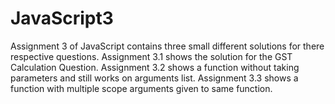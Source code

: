 # JavaScript3
Assignment 3 of JavaScript contains three small different solutions for there respective questions.
Assignment 3.1 shows the solution for the GST Calculation Question.
Assignment 3.2 shows a function without taking parameters and still works on arguments list.
Assignment 3.3 shows a function with multiple scope arguments given to same function.
